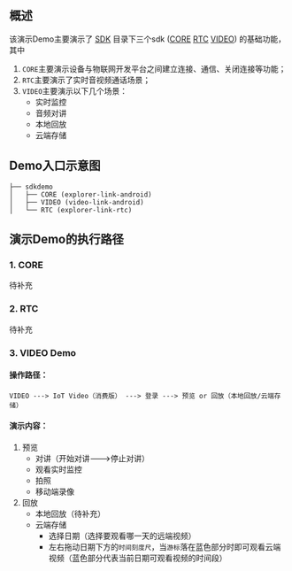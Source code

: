 ## 概述

该演示Demo主要演示了 [SDK](https://github.com/tencentyun/iot-link-android/tree/master/sdk) 目录下三个sdk ([CORE](https://github.com/tencentyun/iot-link-android/tree/master/sdk/explorer-link-android) [RTC](https://github.com/tencentyun/iot-link-android/tree/master/sdk/explorer-link-rtc) [VIDEO](https://github.com/tencentyun/iot-link-android/tree/master/sdk/video-link-android)) 的基础功能，其中

1. `CORE`主要演示设备与物联网开发平台之间建立连接、通信、关闭连接等功能；
2. `RTC`主要演示了实时音视频通话场景；
3. `VIDEO`主要演示以下几个场景：
   * 实时监控
   * 音频对讲
   * 本地回放
   * 云端存储

## Demo入口示意图

```
├── sdkdemo
│   ├── CORE (explorer-link-android)
│   ├── VIDEO (video-link-android)
│   └── RTC (explorer-link-rtc)
```

## 演示Demo的执行路径

### 1. CORE

待补充

### 2. RTC

待补充

### 3. VIDEO Demo

#### 操作路径：

`VIDEO ---> IoT Video（消费版） ---> 登录 ---> 预览 or 回放（本地回放/云端存储）`

#### 演示内容：

1. 预览
   * 对讲（开始对讲--->停止对讲）
   * 观看实时监控
   * 拍照
   * 移动端录像
2. 回放
   * 本地回放（待补充）
   * 云端存储
     * 选择日期（选择要观看哪一天的远端视频）
     * 左右拖动日期下方的`时间刻度尺`，当`游标`落在蓝色部分时即可观看云端视频（蓝色部分代表当前日期可观看视频的时间段）